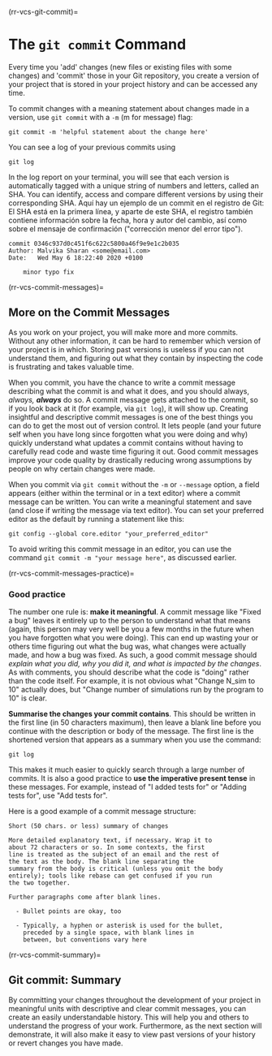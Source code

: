 (rr-vcs-git-commit)=
# The `git commit` Command

Every time you 'add' changes (new files or existing files with some changes) and 'commit' those in your Git repository, you create a version of your project that is stored in your project history and can be accessed any time.

To commit changes with a meaning statement about changes made in a version, use `git commit` with a `-m` (m for message) flag:

```
git commit -m 'helpful statement about the change here'
```

You can see a log of your previous commits using

```
git log
```

In the log report on your terminal, you will see that each version is automatically tagged with a unique string of numbers and letters, called an SHA. You can identify, access and compare different versions by using their corresponding SHA. Aquí hay un ejemplo de un commit en el registro de Git: El SHA está en la primera línea, y aparte de este SHA, el registro también contiene información sobre la fecha, hora y autor del cambio, así como sobre el mensaje de confirmación ("corrección menor del error tipo").

```
commit 0346c937d0c451f6c622c5800a46f9e9e1c2b035
Author: Malvika Sharan <some@email.com>
Date:   Wed May 6 18:22:40 2020 +0100

    minor typo fix

```

(rr-vcs-commit-messages)=
## More on the Commit Messages

As you work on your project, you will make more and more commits. Without any other information, it can be hard to remember which version of your project is in which. Storing past versions is useless if you can not understand them, and figuring out what they contain by inspecting the code is frustrating and takes valuable time.

When you commit, you have the chance to write a commit message describing what the commit is and what it does, and you should always, *always,* **_always_** do so. A commit message gets attached to the commit, so if you look back at it (for example, via `git log`), it will show up. Creating insightful and descriptive commit messages is one of the best things you can do to get the most out of version control. It lets people (and your future self when you have long since forgotten what you were doing and why) quickly understand what updates a commit contains without having to carefully read code and waste time figuring it out. Good commit messages improve your code quality by drastically reducing wrong assumptions by people on why certain changes were made.

When you commit via `git commit` without the `-m` or `--message` option, a field appears (either within the terminal or in a text editor) where a commit message can be written. You can write a meaningful statement and save (and close if writing the message via text editor). You can set your preferred editor as the default by running a statement like this:

```
git config --global core.editor "your_preferred_editor"
```

To avoid writing this commit message in an editor, you can use the command `git commit -m "your message here"`, as discussed earlier.

(rr-vcs-commit-messages-practice)=
### Good practice

The number one rule is: **make it meaningful**. A commit message like "Fixed a bug" leaves it entirely up to the person to understand what that means (again, this person may very well be you a few months in the future when you have forgotten what you were doing). This can end up wasting your or others time figuring out what the bug was, what changes were actually made, and how a bug was fixed. As such, a good commit message should *explain what you did, why you did it, and what is impacted by the changes*. As with comments, you should describe what the code is "doing" rather than the code itself. For example, it is not obvious what "Change N_sim to 10" actually does, but "Change number of simulations run by the program to 10" is clear.

**Summarise the changes your commit contains**. This should be written in the first line (in 50 characters maximum), then leave a blank line before you continue with the description or body of the message. The first line is the shortened version that appears as a summary when you use the command:

```
git log
```

This makes it much easier to quickly search through a large number of commits. It is also a good practice to **use the imperative present tense** in these messages. For example, instead of "I added tests for" or "Adding tests for", use "Add tests for".

Here is a good example of a commit message structure:

```
Short (50 chars. or less) summary of changes

More detailed explanatory text, if necessary. Wrap it to
about 72 characters or so. In some contexts, the first
line is treated as the subject of an email and the rest of
the text as the body. The blank line separating the
summary from the body is critical (unless you omit the body
entirely); tools like rebase can get confused if you run
the two together.

Further paragraphs come after blank lines.

  - Bullet points are okay, too

  - Typically, a hyphen or asterisk is used for the bullet,
    preceded by a single space, with blank lines in
    between, but conventions vary here
```
(rr-vcs-commit-summary)=
## Git commit: Summary

By committing your changes throughout the development of your project in meaningful units with descriptive and clear commit messages, you can create an easily understandable history. This will help you and others to understand the progress of your work. Furthermore, as the next section will demonstrate, it will also make it easy to view past versions of your history or revert changes you have made.
